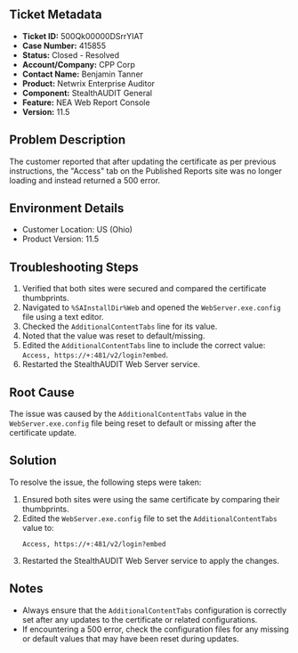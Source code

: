 ## Ticket Metadata
- **Ticket ID:** 500Qk00000DSrrYIAT
- **Case Number:** 415855
- **Status:** Closed - Resolved
- **Account/Company:** CPP Corp
- **Contact Name:** Benjamin Tanner
- **Product:** Netwrix Enterprise Auditor
- **Component:** StealthAUDIT General
- **Feature:** NEA Web Report Console
- **Version:** 11.5

## Problem Description
The customer reported that after updating the certificate as per previous instructions, the "Access" tab on the Published Reports site was no longer loading and instead returned a 500 error.

## Environment Details
- Customer Location: US (Ohio)
- Product Version: 11.5

## Troubleshooting Steps
1. Verified that both sites were secured and compared the certificate thumbprints.
2. Navigated to `%SAInstallDir%Web` and opened the `WebServer.exe.config` file using a text editor.
3. Checked the `AdditionalContentTabs` line for its value.
4. Noted that the value was reset to default/missing.
5. Edited the `AdditionalContentTabs` line to include the correct value: `Access, https://+:481/v2/login?embed`.
6. Restarted the StealthAUDIT Web Server service.

## Root Cause
The issue was caused by the `AdditionalContentTabs` value in the `WebServer.exe.config` file being reset to default or missing after the certificate update.

## Solution
To resolve the issue, the following steps were taken:
1. Ensured both sites were using the same certificate by comparing their thumbprints.
2. Edited the `WebServer.exe.config` file to set the `AdditionalContentTabs` value to:
   ```plaintext
   Access, https://+:481/v2/login?embed
   ```
3. Restarted the StealthAUDIT Web Server service to apply the changes.

## Notes
- Always ensure that the `AdditionalContentTabs` configuration is correctly set after any updates to the certificate or related configurations.
- If encountering a 500 error, check the configuration files for any missing or default values that may have been reset during updates.
